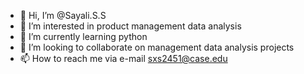 - 👋 Hi, I’m @Sayali.S.S
- 👀 I’m interested in product management data analysis
- 🌱 I’m currently learning python
- 💞️ I’m looking to collaborate on management data analysis projects
- 📫 How to reach me via e-mail sxs2451@case.edu

<!---
SXS2451/SXS2451 is a ✨ special ✨ repository because its `README.md` (this file) appears on your GitHub profile.
You can click the Preview link to take a look at your changes.
--->
